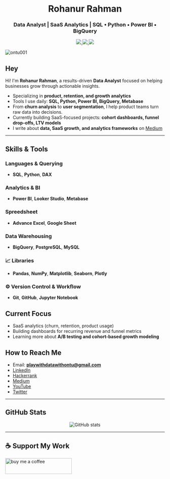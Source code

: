 <h1 align="center">Rohanur Rahman</h1>
<h3 align="center">Data Analyst | SaaS Analytics | SQL • Python • Power BI • BigQuery</h3>

<p align="center">
  <a href="https://www.linkedin.com/in/rohanur/" target="_blank">
    <img src="https://img.shields.io/badge/-LinkedIn-blue?style=flat-square&logo=linkedin" />
  </a>
  <a href="https://medium.com/@playwithdatawithontu" target="_blank">
    <img src="https://img.shields.io/badge/-Medium-black?style=flat-square&logo=medium" />
  </a>
  <a href="https://twitter.com/rohanurrahman16" target="_blank">
    <img src="https://img.shields.io/badge/-Twitter-1DA1F2?style=flat-square&logo=twitter&logoColor=white" />
  </a>
</p>

<p align="left">
  <img src="https://komarev.com/ghpvc/?username=ontu001&label=Profile%20views&color=0e75b6&style=flat" alt="ontu001" />
</p>


##  Hey

Hi! I'm **Rohanur Rahman**, a results-driven **Data Analyst** focused on helping businesses grow through actionable insights.

-  Specializing in **product, retention, and growth analytics**
-  Tools I use daily: **SQL, Python, Power BI, BigQuery, Metabase**
-  From **churn analysis** to **user segmentation**, I help product teams turn raw data into decisions.
-  Currently building SaaS-focused projects: **cohort dashboards, funnel drop-offs, LTV models**
-  I write about **data, SaaS growth, and analytics frameworks** on [Medium](https://medium.com/@playwithdatawithontu)

---

##  Skills & Tools

###  Languages & Querying
- **SQL**, **Python**, **DAX**

###  Analytics & BI
- **Power BI**, **Looker Studio**, **Metabase**

### Spreedsheet
- **Advance Excel**, **Google Sheet**

###  Data Warehousing
- **BigQuery**, **PostgreSQL**, **MySQL**

### 📈 Libraries
- **Pandas**, **NumPy**, **Matplotlib**, **Seaborn**, **Plotly**

### ⚙️ Version Control & Workflow
- **Git**, **GitHub**, **Jupyter Notebook**

##  Current Focus

-  SaaS analytics (churn, retention, product usage)
-  Building dashboards for recurring revenue and funnel metrics
-  Learning more about **A/B testing and cohort-based growth modeling**

##  How to Reach Me

- Email: **playwithdatawithontu@gmail.com**
- [LinkedIn](https://www.linkedin.com/in/rohanur-rahman-/)
- [Hackerrank](https://www.hackerrank.com/profile/playwithdatawit1)
- [Medium](https://medium.com/@playwithdatawithontu)
- [YouTube](https://www.youtube.com/c/@rohanurrahman)
- [Twitter](https://twitter.com/rohanurrahman16)

---

##  GitHub Stats

<p align="center">
  <img src="https://github-readme-stats.vercel.app/api?username=ontu001&show_icons=true&theme=default" alt="GitHub stats" />
</p>

---

## ☕ Support My Work

<p>
  <a href="https://www.buymeacoffee.com/rohanurrahman">
    <img src="https://cdn.buymeacoffee.com/buttons/v2/default-yellow.png" height="50" width="210" alt="buy me a coffee" />
  </a>
</p>
